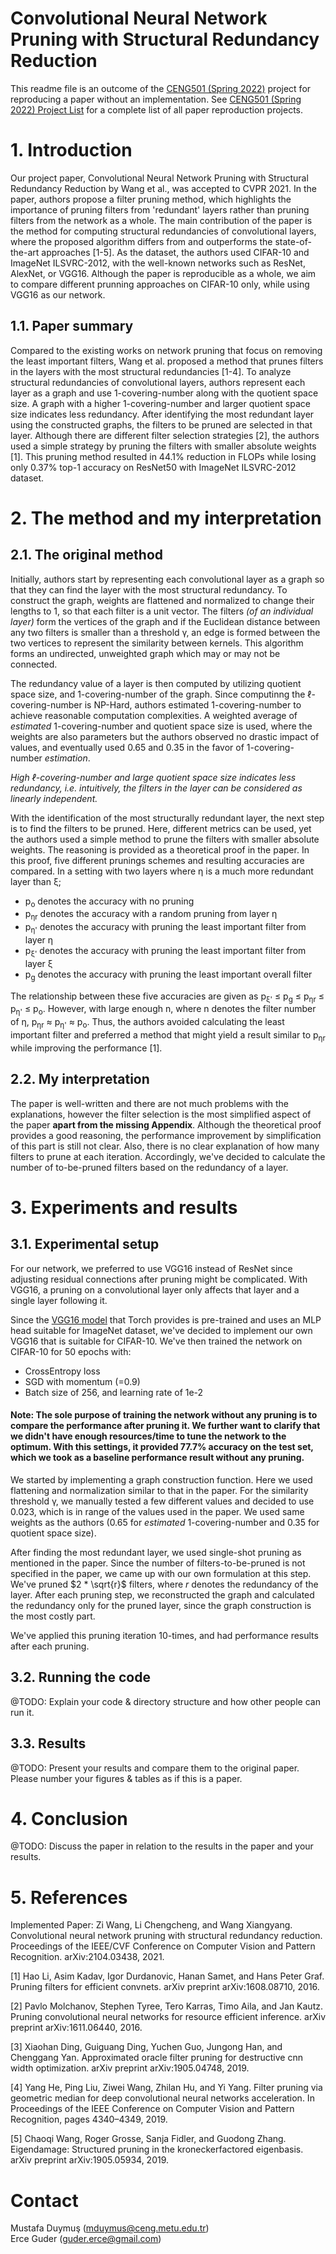 # Convolutional Neural Network Pruning with Structural Redundancy Reduction

This readme file is an outcome of the [CENG501 (Spring 2022)](https://ceng.metu.edu.tr/~skalkan/DL/) project for reproducing a paper without an implementation. See [CENG501 (Spring 2022) Project List](https://github.com/CENG501-Projects/CENG501-Spring2022) for a complete list of all paper reproduction projects.

# 1. Introduction
Our project paper, Convolutional Neural Network Pruning with Structural Redundancy Reduction by Wang et al., was accepted to CVPR 2021. In the paper, authors propose a filter pruning method, which highlights the importance of pruning filters from 'redundant' layers rather than pruning filters from the network as a whole. The main contribution of the paper is the method for computing structural redundancies of convolutional layers, where the proposed algorithm differs from and outperforms the state-of-the-art approaches [1-5]. As the dataset, the authors used CIFAR-10 and ImageNet ILSVRC-2012, with the well-known networks such as ResNet, AlexNet, or VGG16. Although the paper is reproducible as a whole, we aim to compare different prunning approaches on CIFAR-10 only, while using VGG16 as our network.

## 1.1. Paper summary

Compared to the existing works on network pruning that focus on removing the least important filters, Wang et al. proposed a method that prunes filters in the layers with the most structural redundancies [1-4]. To analyze structural redundancies of convolutional layers, authors represent each layer as a graph and use 1-covering-number along with the quotient space size. A graph with a higher 1-covering-number and larger quotient space size indicates less redundancy. After identifying the most redundant layer using the constructed graphs, the filters to be pruned are selected in that layer. Although there are different filter selection strategies [2], the authors used a simple strategy by pruning the filters with smaller absolute weights [1]. This pruning method resulted in 44.1% reduction in FLOPs while losing only 0.37% top-1 accuracy on ResNet50 with ImageNet ILSVRC-2012 dataset.   

# 2. The method and my interpretation

## 2.1. The original method

Initially, authors start by representing each convolutional layer as a graph so that they can find the layer with the most structural redundancy. To construct the graph, weights are flattened and normalized to change their lengths to 1, so that each filter is a unit vector. The filters _(of an individual layer)_ form the vertices of the graph and if the Euclidean distance between any two filters is smaller than a threshold γ, an edge is formed between the two vertices to represent the similarity between kernels. This algorithm forms an undirected, unweighted graph which may or may not be connected.

The redundancy value of a layer is then computed by utilizing quotient space size, and 1-covering-number of the graph. Since computinng the ℓ-covering-number is NP-Hard, authors estimated 1-covering-number to achieve reasonable computation complexities. A weighted average of _estimated_ 1-covering-number and quotient space size is used, where the weights are also parameters but the authors observed no drastic impact of values, and eventually used 0.65 and 0.35 in the favor of 1-covering-number _estimation_.

_High ℓ-covering-number and large quotient space size indicates less redundancy, i.e. intuitively, the filters in the layer can be considered as linearly independent._

With the identification of the most structurally redundant layer, the next step is to find the filters to be pruned. Here, different metrics can be used, yet the authors used a simple method to prune the filters with smaller absolute weights. The reasoning is provided as a theoretical proof in the paper. In this proof, five different prunings schemes and resulting accuracies are compared. In a setting with two layers where η is a much more redundant layer than ξ;

- p<sub>o</sub> denotes the accuracy with no pruning
- p<sub>ηr</sub> denotes the accuracy with a random pruning from layer η
- p<sub>η'</sub> denotes the accuracy with pruning the least important filter from layer η
- p<sub>ξ'</sub> denotes the accuracy with pruning the least important filter from layer ξ
- p<sub>g</sub> denotes the accuracy with pruning the least important overall filter

The relationship between these five accuracies are given as p<sub>ξ'</sub> ≤ p<sub>g</sub> ≤ p<sub>ηr</sub> ≤ p<sub>η'</sub> ≤ p<sub>o</sub>. However, with large enough n, where n denotes the filter number of η, p<sub>ηr</sub> ≈ p<sub>η'</sub> ≈ p<sub>o</sub>. Thus, the authors avoided calculating the least important filter and preferred a method that might yield a result similar to p<sub>ηr</sub> while improving the performance [1].

## 2.2. My interpretation 

The paper is well-written and there are not much problems with the explanations, however the filter selection is the most simplified aspect of the paper **apart from the missing Appendix**. Although the theoretical proof provides a good reasoning, the performance improvement by simplification of this part is still not clear. Also, there is no clear explanation of how many filters to prune at each iteration. Accordingly, we've decided to calculate the number of to-be-pruned filters based on the redundancy of a layer.

# 3. Experiments and results
## 3.1. Experimental setup

For our network, we preferred to use VGG16 instead of ResNet since adjusting residual connections after pruning might be complicated. With VGG16, a pruning on a convolutional layer only affects that layer and a single layer following it.

Since the [VGG16 model](https://pytorch.org/vision/main/models/generated/torchvision.models.vgg16.html) that Torch provides is pre-trained and uses an MLP head suitable for ImageNet dataset, we've decided to implement our own VGG16 that is suitable for CIFAR-10. We've then trained the network on CIFAR-10 for 50 epochs with:
- CrossEntropy loss
- SGD with momentum (=0.9)
- Batch size of 256, and learning rate of 1e-2

#### Note: The sole purpose of training the network without any pruning is to compare the performance after pruning it. We further want to clarify that we didn't have enough resources/time to tune the network to the optimum. With this settings, it provided 77.7% accuracy on the test set, which we took as a baseline performance result without any pruning.

We started by implementing a graph construction function. Here we used flattening and normalization similar to that in the paper. For the similarity threshold γ, we manually tested a few different values and decided to use 0.023, which is in range of the values used in the paper. We used same weights as the authors (0.65 for _estimated_ 1-covering-number and 0.35 for quotient space size).

After finding the most redundant layer, we used single-shot pruning as mentioned in the paper. Since the number of filters-to-be-pruned is not specified in the paper, we came up with our own formulation at this step. We've pruned $2 * \sqrt{r}$ filters, where $r$ denotes the redundancy of the layer. After each pruning step, we reconstructed the graph and calculated the redundancy only for the pruned layer, since the graph construction is the most costly part.

We've applied this pruning iteration 10-times, and had performance results after each pruning.

## 3.2. Running the code

@TODO: Explain your code & directory structure and how other people can run it.

## 3.3. Results

@TODO: Present your results and compare them to the original paper. Please number your figures & tables as if this is a paper.

# 4. Conclusion

@TODO: Discuss the paper in relation to the results in the paper and your results.

# 5. References

Implemented Paper: Zi Wang, Li Chengcheng, and Wang Xiangyang. Convolutional neural network pruning with structural redundancy reduction. 
Proceedings of the IEEE/CVF Conference on Computer Vision and Pattern Recognition. arXiv:2104.03438, 2021.

[1] Hao Li, Asim Kadav, Igor Durdanovic, Hanan Samet, and
Hans Peter Graf. Pruning filters for efficient convnets. arXiv
preprint arXiv:1608.08710, 2016.

[2]  Pavlo Molchanov, Stephen Tyree, Tero Karras, Timo Aila,
and Jan Kautz. Pruning convolutional neural networks for resource efficient inference. arXiv preprint arXiv:1611.06440,
2016.

[3] Xiaohan Ding, Guiguang Ding, Yuchen Guo, Jungong Han,
and Chenggang Yan. Approximated oracle filter pruning for destructive cnn width optimization. arXiv preprint
arXiv:1905.04748, 2019.

[4] Yang He, Ping Liu, Ziwei Wang, Zhilan Hu, and Yi Yang.
Filter pruning via geometric median for deep convolutional
neural networks acceleration. In Proceedings of the IEEE
Conference on Computer Vision and Pattern Recognition,
pages 4340–4349, 2019. 

[5] Chaoqi Wang, Roger Grosse, Sanja Fidler, and Guodong
Zhang. Eigendamage: Structured pruning in the kroneckerfactored eigenbasis. arXiv preprint arXiv:1905.05934, 2019.

# Contact

Mustafa Duymuş (mduymus@ceng.metu.edu.tr) <br />
Erce Guder     (guder.erce@gmail.com)
